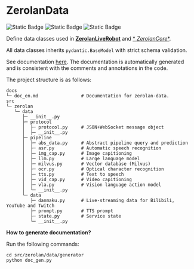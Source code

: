 # ZerolanData

![Static Badge](https://img.shields.io/badge/Python-3.1x-blue) ![Static Badge](https://img.shields.io/badge/License-MIT-orange) ![Static Badge](https://img.shields.io/badge/ver-1.5.0-green)

Define data classes used in [**ZerolanLiveRobot**](https://github.com/AkagawaTsurunaki/ZerolanLiveRobot) and [*
*ZerolanCore**](https://github.com/AkagawaTsurunaki/zerolan-core).

All data classes inherits `pydantic.BaseModel` with strict schema validation.

See documentation [here](docs/doc_en.md).
The documentation is automatically generated and is consistent with the comments and annotations in the code.

The project structure is as follows:

```
docs
└─ doc_en.md                # Documentation for zerolan-data.
src
└─ zerolan
   └─ data
      ├─ __init__.py
      ├─ protocol
      │  ├─ protocol.py     # JSON+WebSocket message object
      │  ├─ __init__.py
      ├─ pipeline
      │  ├─ abs_data.py     # Abstract pipeline query and prediction
      │  ├─ asr.py          # Automatic speech recognition
      │  ├─ img_cap.py      # Image capitioning
      │  ├─ llm.py          # Large language model
      │  ├─ milvus.py       # Vector database (Milvus)
      │  ├─ ocr.py          # Optical character recognition
      │  ├─ tts.py          # Text to speech
      │  ├─ vid_cap.py      # Video capitioning
      │  ├─ vla.py          # Vision language action model
      │  └─ __init__.py
      └─ data
         ├─ danmaku.py      # Live-streaming data for Bilibili, YouTube and Twitch
         ├─ prompt.py       # TTS prompt
         ├─ state.py        # Service state
         └─ __init__.py
```

**How to generate documentation?**

Run the following commands:

```shell
cd src/zerolan/data/generator
python doc_gen.py
```
